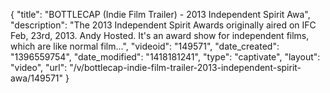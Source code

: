{
    "title": "BOTTLECAP (Indie Film Trailer) - 2013 Independent Spirit Awa",
    "description": "The 2013 Independent Spirit Awards originally aired on IFC Feb, 23rd, 2013. Andy Hosted. It's an award show for independent films, which are like normal film...",
    "videoid": "149571",
    "date_created": "1396559754",
    "date_modified": "1418181241",
    "type": "captivate",
    "layout": "video",
    "url": "\/v\/bottlecap-indie-film-trailer-2013-independent-spirit-awa\/149571"
}
